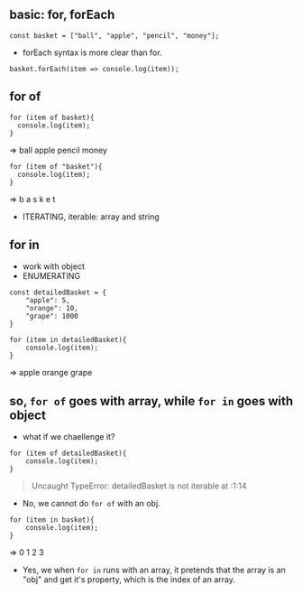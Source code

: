 ## basic: for, forEach

```
const basket = ["ball", "apple", "pencil", "money"];
```
- forEach syntax is more clear than for.

```
basket.forEach(item => console.log(item));
```

## for of

```
for (item of basket){
  console.log(item);
}
```
=> 
ball
apple
pencil
money

```
for (item of "basket"){
  console.log(item);
}
```
=>
b
a
s
k
e
t

- ITERATING, iterable: array and string


## for in

- work with object
- ENUMERATING

```
const detailedBasket = {
	"apple": 5,
	"orange": 10,
	"grape": 1000
}
```

```
for (item in detailedBasket){
	console.log(item);
}
```
=>
apple
orange
grape



## so, ```for of``` goes with array, while ```for in``` goes with object

- what if we chaellenge it?
```
for (item of detailedBasket){
	console.log(item);
}
```
> Uncaught TypeError: detailedBasket is not iterable
    at <anonymous>:1:14

- No, we cannot do ```for of``` with an obj.

```
for (item in basket){
	console.log(item);
}
```
=>
0
1
2
3

- Yes, we when ```for in``` runs with an array, it pretends that the array is an "obj" and get it's property, which is the index of an array.

